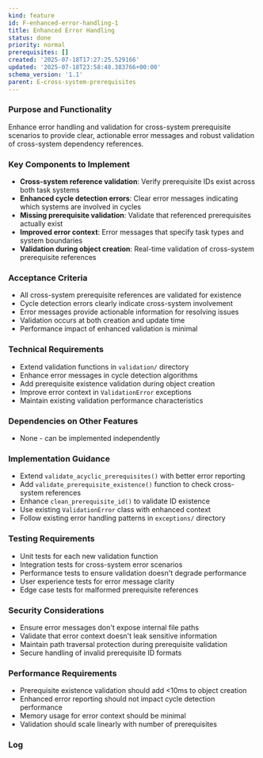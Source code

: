 ```yaml
---
kind: feature
id: F-enhanced-error-handling-1
title: Enhanced Error Handling
status: done
priority: normal
prerequisites: []
created: '2025-07-18T17:27:25.529166'
updated: '2025-07-18T23:58:48.383766+00:00'
schema_version: '1.1'
parent: E-cross-system-prerequisites
---
```

### Purpose and Functionality
Enhance error handling and validation for cross-system prerequisite scenarios to provide clear, actionable error messages and robust validation of cross-system dependency references.

### Key Components to Implement
- **Cross-system reference validation**: Verify prerequisite IDs exist across both task systems
- **Enhanced cycle detection errors**: Clear error messages indicating which systems are involved in cycles
- **Missing prerequisite validation**: Validate that referenced prerequisites actually exist
- **Improved error context**: Error messages that specify task types and system boundaries
- **Validation during object creation**: Real-time validation of cross-system prerequisite references

### Acceptance Criteria
- All cross-system prerequisite references are validated for existence
- Cycle detection errors clearly indicate cross-system involvement
- Error messages provide actionable information for resolving issues
- Validation occurs at both creation and update time
- Performance impact of enhanced validation is minimal

### Technical Requirements
- Extend validation functions in `validation/` directory
- Enhance error messages in cycle detection algorithms
- Add prerequisite existence validation during object creation
- Improve error context in `ValidationError` exceptions
- Maintain existing validation performance characteristics

### Dependencies on Other Features
- None - can be implemented independently

### Implementation Guidance
- Extend `validate_acyclic_prerequisites()` with better error reporting
- Add `validate_prerequisite_existence()` function to check cross-system references
- Enhance `clean_prerequisite_id()` to validate ID existence
- Use existing `ValidationError` class with enhanced context
- Follow existing error handling patterns in `exceptions/` directory

### Testing Requirements
- Unit tests for each new validation function
- Integration tests for cross-system error scenarios
- Performance tests to ensure validation doesn't degrade performance
- User experience tests for error message clarity
- Edge case tests for malformed prerequisite references

### Security Considerations
- Ensure error messages don't expose internal file paths
- Validate that error context doesn't leak sensitive information
- Maintain path traversal protection during prerequisite validation
- Secure handling of invalid prerequisite ID formats

### Performance Requirements
- Prerequisite existence validation should add <10ms to object creation
- Enhanced error reporting should not impact cycle detection performance
- Memory usage for error context should be minimal
- Validation should scale linearly with number of prerequisites

### Log

